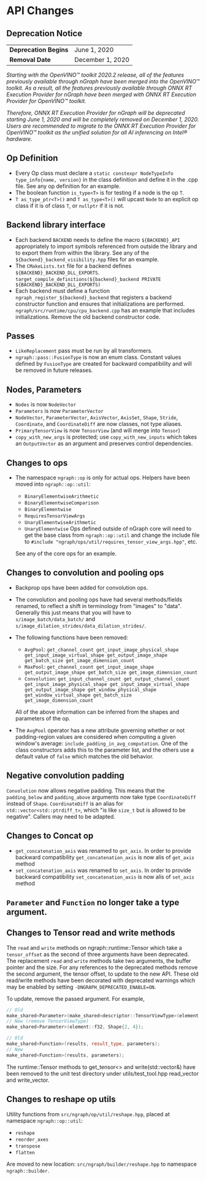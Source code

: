 # API Changes

## Deprecation Notice

<table>
  <tr>
    <td><strong>Deprecation Begins</strong></td>
    <td>June 1, 2020</td>
  </tr>
  <tr>
    <td><strong>Removal Date</strong></td>
    <td>December 1, 2020</td>
  </tr>
</table> 

*Starting with the OpenVINO™ toolkit 2020.2 release, all of the features previously available through nGraph have been merged into the OpenVINO™ toolkit. As a result, all the features previously available through ONNX RT Execution Provider for nGraph have been merged with ONNX RT Execution Provider for OpenVINO™ toolkit.*

*Therefore, ONNX RT Execution Provider for nGraph will be deprecated starting June 1, 2020 and will be completely removed on December 1, 2020. Users are recommended to migrate to the ONNX RT Execution Provider for OpenVINO™ toolkit as the unified solution for all AI inferencing on Intel® hardware.*

## Op Definition
* Every Op class must declare a `static constexpr NodeTypeInfo type_info{name, version}` in the class definition and define it in the .cpp file. See any op definition for an example.
* The boolean function `is_type<T>` is for testing if a node is the op `T`.
* `T as_type_ptr<T>()` and `T as_type<T>()` will upcast `Node` to an explicit op class if it is of class `T`, or `nullptr` if it is not.

## Backend library interface
* Each backend `BACKEND` needs to define the macro `${BACKEND}_API` appropriately to import symbols
  referenced from outside the library and to export them from within the library. See any
  of the `${backend}_backend_visibility.hpp` files for an example. 
* The `CMakeLists.txt` file for a backend defines `${BACKEND}_BACKEND_DLL_EXPORTS`.
  `target_compile_definitions(${backend}_backend PRIVATE ${BACKEND}_BACKEND_DLL_EXPORTS)`
* Each backend must define a function `ngraph_register_${backend}_backend` that registers a
  backend constructor function and ensures that initializations are performed.
  `ngraph/src/runtime/cpu/cpu_backend.cpp` has an example that includes initializations.
  Remove the old backend constructor code.

## Passes
* `LikeReplacement` pass must be run by all transformers.
* `ngraph::pass::FusionType` is now an enum class. Constant values defined by `FusionType` are created for backward compatibility and will be removed in future releases.

## Nodes, Parameters

* `Nodes` is now `NodeVector`
* `Parameters` is now `ParameterVector`
* `NodeVector`, `ParameterVector`, `AxisVector`, `AxisSet`, `Shape`, `Stride`, `Coordinate`, and `CoordinateDiff` are now classes, not type aliases.
* `PrimaryTensorView` is now `TensorView` (and will merge into `Tensor`)
* `copy_with_new_args` is protected; use `copy_with_new_inputs` which takes an `OutputVector` as an argument and preserves control dependencies.

## Changes to ops

* The namespace `ngraph::op` is only for actual ops. Helpers have been moved into
  `ngraph::op::util`:
  + `BinaryElementwiseArithmetic`
  + `BinaryElementwiseComparison`
  + `BinaryElementwise`
  + `RequiresTensorViewArgs`
  + `UnaryElementwiseArithmetic`
  + `UnaryElementwise`
  Ops defined outside of nGraph core will need to get the base class from `ngraph::op::util` and
  change the include file to `#include "ngraph/ops/util/requires_tensor_view_args.hpp"`, etc.

  See any of the core ops for an example.

## Changes to convolution and pooling ops

* Backprop ops have been added for convolution ops.
* The convolution and pooling ops have had several methods/fields renamed, to reflect a shift
  in terminology from "images" to "data". Generally this just means that you will have to
  `s/image_batch/data_batch/` and `s/image_dilation_strides/data_dilation_strides/`.
* The following functions have been removed:
  + `AvgPool`: `get_channel_count get_input_image_physical_shape get_input_image_virtual_shape get_output_image_shape get_batch_size get_image_dimension_count`
  + `MaxPool`: `get_channel_count get_input_image_shape get_output_image_shape get_batch_size get_image_dimension_count`
  + `Convolution`: `get_input_channel_count get_output_channel_count get_input_image_physical_shape get_input_image_virtual_shape get_output_image_shape get_window_physical_shape get_window_virtual_shape get_batch_size get_image_dimension_count`

  All of the above information can be inferred from the shapes and parameters of the op.

* The `AvgPool` operator has a new attribute governing whether or not padding-region values
  are considered when computing a given window's average: `include_padding_in_avg_computation`.
  One of the class constructors adds this to the parameter list, and the others use a default
  value of `false` which matches the old behavior.

## Negative convolution padding

`Convolution` now allows negative padding. This means that the `padding_below` and `padding_above`
arguments now take type `CoordinateDiff` instead of `Shape`. `CoordinateDiff` is an alias for
`std::vector<std::ptrdiff_t>`, which "is like `size_t` but is allowed to be negative". Callers may
need to be adapted.

## Changes to Concat op	

* `get_concatenation_axis` was renamed to `get_axis`. In order to provide backward compatibility `get_concatenation_axis` is now alis of `get_axis` method	
* `set_concatenation_axis` was renamed to `set_axis`. In order to provide backward compatibility `set_concatenation_axis` is now alis of `set_axis` method

## `Parameter` and `Function` no longer take a type argument.

## Changes to Tensor read and write methods

The `read` and `write` methods on ngraph::runtime::Tensor which take a `tensor_offset` as the
second of three arguments have been deprecated. The replacement `read` and `write` methods take
two arguments, the buffer pointer and the size. For any references to the deprecated methods
remove the second argument, the tensor offset, to update to the new API. These old read/write
methods have been decorated with deprecated warnings which may be enabled by setting
`-DNGRAPH_DEPRECATED_ENABLE=ON`.

To update, remove the passed argument. For example,
```C++
// Old
make_shared<Parameter>(make_shared<descriptor::TensorViewType>(element::f32, Shape{2, 4}));
// New (remove TensorViewType)
make_shared<Parameter>(element::f32, Shape{2, 4});

// Old
make_shared<Function>(results, result_type, parameters);
// New
make_shared<Function>(results, parameters);
```

The runtime::Tensor methods to get_tensor<> and write<T>(std::vector&) have been removed
to the unit test directory under utils/test_tool.hpp read_vector and write_vector.

## Changes to reshape op utils

Utility functions from `src/ngraph/op/util/reshape.hpp`, placed at namespace `ngraph::op::util`:

  - `reshape`
  - `reorder_axes`
  - `transpose`
  - `flatten`

Are moved to new location: `src/ngraph/builder/reshape.hpp` to namespace `ngraph::builder`.
